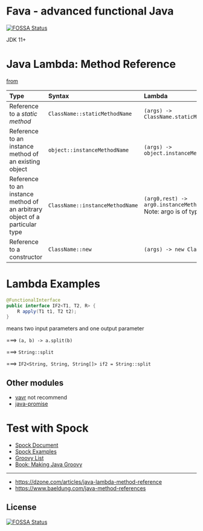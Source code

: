 # Fava - advanced functional Java
[![FOSSA Status](https://app.fossa.com/api/projects/git%2Bgithub.com%2Fbxb100%2Ffava.svg?type=shield)](https://app.fossa.com/projects/git%2Bgithub.com%2Fbxb100%2Ffava?ref=badge_shield)


JDK 11+


# Java Lambda: Method Reference

[from](https://dzone.com/articles/java-lambda-method-reference)

| Type                                                                        | Syntax                          | Lambda                                                                         |
|:----------------------------------------------------------------------------|:--------------------------------|:-------------------------------------------------------------------------------|
| Reference to a *static method*                                              | `ClassName::staticMethodName`   | `(args) -> ClassName.staticMethodName(args)`                                   |
| Reference to an instance method of an existing object                       | `object::instanceMethodName`    | `(args) -> object.instanceMethodName(args)`                                    |
| Reference to an instance method of an arbitrary object of a particular type | `ClassName::instanceMethodName` | `(arg0,rest) -> arg0.instanceMethodName(rest)` Note: argo is of type ClassName |
| Reference to a constructor                                                  | `ClassName::new`                | `(args) -> new ClassName(args)`                                                |

# Lambda Examples

```java
@FunctionalInterface
public interface IF2<T1, T2, R> {
	R apply(T1 t1, T2 t2);
}
```

means two input parameters and one output parameter

===> `(a, b) -> a.split(b)`

===> `String::split`

===> `IF2<String, String, String[]> if2 = String::split`

## Other modules

* [vavr](https://github.com/vavr-io/vavr) not recommend
* [java-promise](https://github.com/riversun/java-promise)


# Test with Spock

* [Spock Document](https://spockframework.org/spock/docs/1.0/interaction_based_testing.html)
* [Spock Examples](https://github.com/spockframework/spock-example)
* [Groovy List](https://www.baeldung.com/groovy-lists)
* [Book: Making Java Groovy](https://www.amazon.com/Making-Java-Groovy-Ken-Kousen/dp/1935182943)

---

* https://dzone.com/articles/java-lambda-method-reference
* https://www.baeldung.com/java-method-references


## License
[![FOSSA Status](https://app.fossa.com/api/projects/git%2Bgithub.com%2Fbxb100%2Ffava.svg?type=large)](https://app.fossa.com/projects/git%2Bgithub.com%2Fbxb100%2Ffava?ref=badge_large)